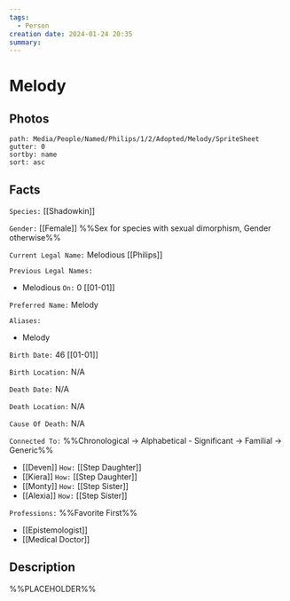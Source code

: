 ```yaml
---
tags:
  - Person
creation date: 2024-01-24 20:35
summary:
---
```

# Melody

## Photos

```img-gallery
path: Media/People/Named/Philips/1/2/Adopted/Melody/SpriteSheet
gutter: 0
sortby: name
sort: asc
```

## Facts

`Species:` [[Shadowkin]]

`Gender:` [[Female]] %%Sex for species with sexual dimorphism, Gender otherwise%%

`Current Legal Name:` Melodious [[Philips]]

`Previous Legal Names:`
- Melodious `On:` 0 [[01-01]]

`Preferred Name:` Melody

`Aliases:`
- Melody

`Birth Date:` 46 [[01-01]]

`Birth Location:` N/A

`Death Date:` N/A

`Death Location:` N/A

`Cause Of Death:` N/A

`Connected To:` %%Chronological -> Alphabetical - Significant -> Familial -> Generic%%
- [[Deven]] `How:` [[Step Daughter]]
- [[Kiera]] `How:` [[Step Daughter]]
- [[Monty]] `How:` [[Step Sister]]
- [[Alexia]] `How:` [[Step Sister]]

`Professions:` %%Favorite First%%
- [[Epistemologist]]
- [[Medical Doctor]]

## Description

%%PLACEHOLDER%%
